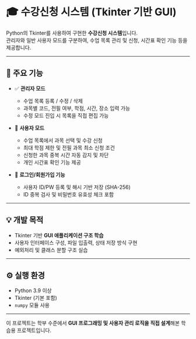 # 🎓 수강신청 시스템 (Tkinter 기반 GUI)

Python의 Tkinter를 사용하여 구현한 **수강신청 시스템**입니다.  
관리자와 일반 사용자 모드를 구분하여, 수업 목록 관리 및 신청, 시간표 확인 기능 등을 제공합니다.

---

## 📌 주요 기능

- ✅ **관리자 모드**
  - 수업 목록 등록 / 수정 / 삭제
  - 과목별 코드, 전필 여부, 학점, 시간, 장소 입력 가능
  - 수정 모드 진입 시 목록을 직접 편집 가능

- 👤 **사용자 모드**
  - 수업 목록에서 과목 선택 및 수강 신청
  - 최대 학점 제한 및 전필 과목 최소 신청 조건
  - 신청한 과목 중복 시간 자동 감지 및 차단
  - 개인 시간표 확인 기능 제공

- 🔐 **로그인/회원가입 기능**
  - 사용자 ID/PW 등록 및 해시 기반 저장 (SHA-256)
  - ID 중복 검사 및 비밀번호 유효성 체크 포함

---

## 💡 개발 목적

- Tkinter 기반 **GUI 애플리케이션 구조 학습**
- 사용자 인터페이스 구성, 파일 입출력, 상태 저장 방식 구현
- 예외처리 및 클래스 분할 구조 실습

---

## ⚙️ 실행 환경

- Python 3.9 이상
- Tkinter (기본 포함)
- `numpy` 모듈 사용

---

이 프로젝트는 학부 수준에서 **GUI 프로그래밍 및 사용자 관리 로직을 직접 설계**해본 학습용 프로젝트입니다.
